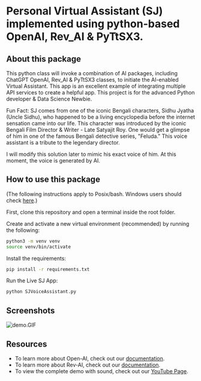 # Personal Virtual Assistant (SJ) implemented using python-based OpenAI, Rev_AI & PyTtSX3.

## About this package

This python class will invoke a combination of AI packages, including ChatGPT OpenAI, Rev_AI & PyTtSX3 classes, to initiate the AI-enabled Virtual Assistant. This app is an excellent example of integrating multiple API services to create a helpful app. This project is for the advanced Python developer & Data Science Newbie.

Fun Fact: SJ comes from one of the iconic Bengali characters, Sidhu Jyatha (Uncle Sidhu), who happened to be a living encyclopedia before the internet sensation came into our life. This character was introduced by the iconic Bengali Film Director & Writer - Late Satyajit Roy. One would get a glimpse of him in one of the famous Bengali detective series, "Feluda." This voice assistant is a tribute to the legendary director.

I will modify this solution later to mimic his exact voice of him. At this moment, the voice is generated by AI.

## How to use this package

(The following instructions apply to Posix/bash. Windows users should check
[here](https://docs.python.org/3/library/venv.html).)

First, clone this repository and open a terminal inside the root folder.

Create and activate a new virtual environment (recommended) by running
the following:

```bash
python3 -m venv venv
source venv/bin/activate
```

Install the requirements:

```bash
pip install -r requirements.txt
```

Run the Live SJ App:

```bash
python SJVoiceAssistant.py
```

## Screenshots

![demo.GIF](demo.GIF)

## Resources

- To learn more about Open-AI, check out our [documentation](https://beta.openai.com/docs/introduction).
- To learn more about Rev-AI, check out our [documentation](https://docs.rev.ai/resources/code-samples/python/).
- To view the complete demo with sound, check out our [YouTube Page](https://youtu.be/oRHWJLrjbrE).
